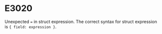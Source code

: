 # E3020

Unexpected `=` in struct expression. The correct syntax for struct expression is `{ field: expression }`.
